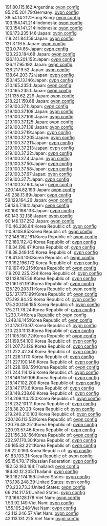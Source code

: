 191.80.115.162:Argentina: [ovpn config](vpn/191_80_115_162.ovpn)  
85.215.201.79:Germany: [ovpn config](vpn/85_215_201_79.ovpn)  
38.54.14.212:Hong Kong: [ovpn config](vpn/38_54_14_212.ovpn)  
103.154.141.214:Indonesia: [ovpn config](vpn/103_154_141_214.ovpn)  
103.154.141.214:Indonesia: [ovpn config](vpn/103_154_141_214.ovpn)  
106.173.235.146:Japan: [ovpn config](vpn/106_173_235_146.ovpn)  
118.241.84.159:Japan: [ovpn config](vpn/118_241_84_159.ovpn)  
121.3.116.5:Japan: [ovpn config](vpn/121_3_116_5.ovpn)  
123.0.74.65:Japan: [ovpn config](vpn/123_0_74_65.ovpn)  
123.223.184.68:Japan: [ovpn config](vpn/123_223_184_68.ovpn)  
126.110.201.153:Japan: [ovpn config](vpn/126_110_201_153.ovpn)  
126.117.95.192:Japan: [ovpn config](vpn/126_117_95_192.ovpn)  
126.217.9.52:Japan: [ovpn config](vpn/126_217_9_52.ovpn)  
138.64.203.72:Japan: [ovpn config](vpn/138_64_203_72.ovpn)  
153.145.13.146:Japan: [ovpn config](vpn/153_145_13_146.ovpn)  
210.165.235.1:Japan: [ovpn config](vpn/210_165_235_1.ovpn)  
210.165.235.1:Japan: [ovpn config](vpn/210_165_235_1.ovpn)  
211.135.62.229:Japan: [ovpn config](vpn/211_135_62_229.ovpn)  
218.221.150.68:Japan: [ovpn config](vpn/218_221_150_68.ovpn)  
219.100.37.1:Japan: [ovpn config](vpn/219_100_37_1.ovpn)  
219.100.37.108:Japan: [ovpn config](vpn/219_100_37_108.ovpn)  
219.100.37.109:Japan: [ovpn config](vpn/219_100_37_109.ovpn)  
219.100.37.125:Japan: [ovpn config](vpn/219_100_37_125.ovpn)  
219.100.37.138:Japan: [ovpn config](vpn/219_100_37_138.ovpn)  
219.100.37.19:Japan: [ovpn config](vpn/219_100_37_19.ovpn)  
219.100.37.205:Japan: [ovpn config](vpn/219_100_37_205.ovpn)  
219.100.37.211:Japan: [ovpn config](vpn/219_100_37_211.ovpn)  
219.100.37.213:Japan: [ovpn config](vpn/219_100_37_213.ovpn)  
219.100.37.22:Japan: [ovpn config](vpn/219_100_37_22.ovpn)  
219.100.37.4:Japan: [ovpn config](vpn/219_100_37_4.ovpn)  
219.100.37.50:Japan: [ovpn config](vpn/219_100_37_50.ovpn)  
219.100.37.58:Japan: [ovpn config](vpn/219_100_37_58.ovpn)  
219.100.37.67:Japan: [ovpn config](vpn/219_100_37_67.ovpn)  
219.100.37.7:Japan: [ovpn config](vpn/219_100_37_7.ovpn)  
219.100.37.90:Japan: [ovpn config](vpn/219_100_37_90.ovpn)  
220.144.82.193:Japan: [ovpn config](vpn/220_144_82_193.ovpn)  
49.238.13.89:Japan: [ovpn config](vpn/49_238_13_89.ovpn)  
59.129.164.26:Japan: [ovpn config](vpn/59_129_164_26.ovpn)  
59.134.7.184:Japan: [ovpn config](vpn/59_134_7_184.ovpn)  
60.100.198.133:Japan: [ovpn config](vpn/60_100_198_133.ovpn)  
60.143.32.138:Japan: [ovpn config](vpn/60_143_32_138.ovpn)  
90.149.137.252:Japan: [ovpn config](vpn/90_149_137_252.ovpn)  
110.46.236.64:Korea Republic of: [ovpn config](vpn/110_46_236_64.ovpn)  
110.9.108.85:Korea Republic of: [ovpn config](vpn/110_9_108_85.ovpn)  
112.148.182.181:Korea Republic of: [ovpn config](vpn/112_148_182_181.ovpn)  
112.160.112.42:Korea Republic of: [ovpn config](vpn/112_160_112_42.ovpn)  
118.34.196.47:Korea Republic of: [ovpn config](vpn/118_34_196_47.ovpn)  
118.38.248.145:Korea Republic of: [ovpn config](vpn/118_38_248_145.ovpn)  
118.41.53.106:Korea Republic of: [ovpn config](vpn/118_41_53_106.ovpn)  
119.192.196.172:Korea Republic of: [ovpn config](vpn/119_192_196_172.ovpn)  
119.197.49.215:Korea Republic of: [ovpn config](vpn/119_197_49_215.ovpn)  
119.202.225.224:Korea Republic of: [ovpn config](vpn/119_202_225_224.ovpn)  
121.128.167.56:Korea Republic of: [ovpn config](vpn/121_128_167_56.ovpn)  
121.161.61.191:Korea Republic of: [ovpn config](vpn/121_161_61_191.ovpn)  
125.129.203.11:Korea Republic of: [ovpn config](vpn/125_129_203_11.ovpn)  
125.137.177.199:Korea Republic of: [ovpn config](vpn/125_137_177_199.ovpn)  
175.192.84.25:Korea Republic of: [ovpn config](vpn/175_192_84_25.ovpn)  
175.200.156.185:Korea Republic of: [ovpn config](vpn/175_200_156_185.ovpn)  
175.211.78.24:Korea Republic of: [ovpn config](vpn/175_211_78_24.ovpn)  
1.230.7.4:Korea Republic of: [ovpn config](vpn/1_230_7_4.ovpn)  
1.248.16.145:Korea Republic of: [ovpn config](vpn/1_248_16_145.ovpn)  
210.178.170.97:Korea Republic of: [ovpn config](vpn/210_178_170_97.ovpn)  
210.223.11.13:Korea Republic of: [ovpn config](vpn/210_223_11_13.ovpn)  
211.105.150.72:Korea Republic of: [ovpn config](vpn/211_105_150_72.ovpn)  
211.199.54.100:Korea Republic of: [ovpn config](vpn/211_199_54_100.ovpn)  
211.207.73.129:Korea Republic of: [ovpn config](vpn/211_207_73_129.ovpn)  
211.222.42.34:Korea Republic of: [ovpn config](vpn/211_222_42_34.ovpn)  
211.226.1.170:Korea Republic of: [ovpn config](vpn/211_226_1_170.ovpn)  
211.227.190.146:Korea Republic of: [ovpn config](vpn/211_227_190_146.ovpn)  
211.228.198.159:Korea Republic of: [ovpn config](vpn/211_228_198_159.ovpn)  
211.244.114.126:Korea Republic of: [ovpn config](vpn/211_244_114_126.ovpn)  
218.146.159.106:Korea Republic of: [ovpn config](vpn/218_146_159_106.ovpn)  
218.147.102.200:Korea Republic of: [ovpn config](vpn/218_147_102_200.ovpn)  
218.147.173.8:Korea Republic of: [ovpn config](vpn/218_147_173_8.ovpn)  
218.148.238.69:Korea Republic of: [ovpn config](vpn/218_148_238_69.ovpn)  
218.209.114.250:Korea Republic of: [ovpn config](vpn/218_209_114_250.ovpn)  
218.232.101.11:Korea Republic of: [ovpn config](vpn/218_232_101_11.ovpn)  
218.38.20.23:Korea Republic of: [ovpn config](vpn/218_38_20_23.ovpn)  
219.240.210.103:Korea Republic of: [ovpn config](vpn/219_240_210_103.ovpn)  
220.126.113.53:Korea Republic of: [ovpn config](vpn/220_126_113_53.ovpn)  
220.76.48.251:Korea Republic of: [ovpn config](vpn/220_76_48_251.ovpn)  
220.93.57.46:Korea Republic of: [ovpn config](vpn/220_93_57_46.ovpn)  
221.156.38.156:Korea Republic of: [ovpn config](vpn/221_156_38_156.ovpn)  
222.97.170.30:Korea Republic of: [ovpn config](vpn/222_97_170_30.ovpn)  
49.165.82.221:Korea Republic of: [ovpn config](vpn/49_165_82_221.ovpn)  
59.22.0.193:Korea Republic of: [ovpn config](vpn/59_22_0_193.ovpn)  
61.83.103.31:Korea Republic of: [ovpn config](vpn/61_83_103_31.ovpn)  
95.154.70.171:Russian Federation: [ovpn config](vpn/95_154_70_171.ovpn)  
182.52.183.164:Thailand: [ovpn config](vpn/182_52_183_164.ovpn)  
184.82.12.205:Thailand: [ovpn config](vpn/184_82_12_205.ovpn)  
163.182.174.159:United States: [ovpn config](vpn/163_182_174_159.ovpn)  
173.198.248.39:United States: [ovpn config](vpn/173_198_248_39.ovpn)  
173.233.73.3:United States: [ovpn config](vpn/173_233_73_3.ovpn)  
66.214.117.51:United States: [ovpn config](vpn/66_214_117_51.ovpn)  
113.166.128.178:Viet Nam: [ovpn config](vpn/113_166_128_178.ovpn)  
1.53.92.149:Viet Nam: [ovpn config](vpn/1_53_92_149.ovpn)  
1.55.105.248:Viet Nam: [ovpn config](vpn/1_55_105_248.ovpn)  
42.112.246.57:Viet Nam: [ovpn config](vpn/42_112_246_57.ovpn)  
42.113.131.225:Viet Nam: [ovpn config](vpn/42_113_131_225.ovpn)  
